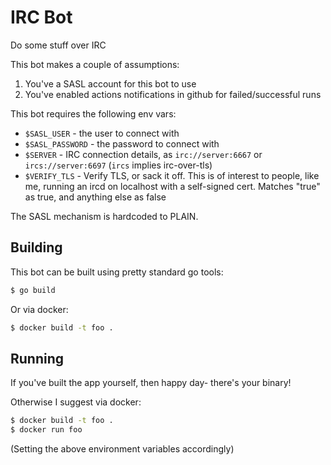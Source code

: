 # IRC Bot

Do some stuff over IRC

This bot makes a couple of assumptions:

1. You've a SASL account for this bot to use
2. You've enabled actions notifications in github for failed/successful runs

This bot requires the following env vars:

* `$SASL_USER` - the user to connect with
* `$SASL_PASSWORD` - the password to connect with
* `$SERVER` - IRC connection details, as `irc://server:6667` or `ircs://server:6697` (`ircs` implies irc-over-tls)
* `$VERIFY_TLS` - Verify TLS, or sack it off. This is of interest to people, like me, running an ircd on localhost with a self-signed cert. Matches "true" as true, and anything else as false

The SASL mechanism is hardcoded to PLAIN.

## Building

This bot can be built using pretty standard go tools:

```bash
$ go build
```

Or via docker:

```bash
$ docker build -t foo .
```

## Running

If you've built the app yourself, then happy day- there's your binary!

Otherwise I suggest via docker:

```bash
$ docker build -t foo .
$ docker run foo
```

(Setting the above environment variables accordingly)
